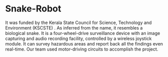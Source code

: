 # Snake-Robot
It was funded by the Kerala State Council for Science, Technology and Environment (KSCSTE) . As inferred from the name, it resembles a biological snake. It is a four-wheel-drive surveillance device with an image capturing and audio recording facility, controlled by a wireless joystick module. It can survey hazardous areas and report back all the findings even real-time. Our team used motor-driving circuits to accomplish the project.
